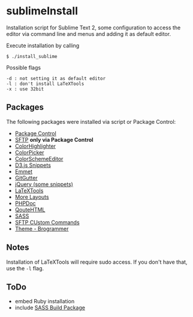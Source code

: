 sublimeInstall
==============

Installation script for Sublime Text 2, some configuration to access the editor
via command line and menus and adding it as default editor.

Execute installation by calling

```
$ ./install_sublime
```

Possible flags

```
-d : not setting it as default editor
-l : don't install LaTeXTools
-x : use 32bit
```

Packages
--------

The following packages were installed via script or Package Control:

* [Package Control](https://sublime.wbond.net/installation#st2)
* [SFTP](http://wbond.net/sublime_packages/sftp) **only via Package Control**
* [ColorHighlighter](https://github.com/Monnoroch/ColorHighlighter)
* [ColorPicker](https://github.com/weslly/ColorPicker)
* [ColorSchemeEditor](https://github.com/bobef/ColorSchemeEditor)
* [D3.js Snippets](https://sublime.wbond.net/packages/D3.js%20Snippets)
* [Emmet](https://github.com/sergeche/emmet-sublime)
* [GitGutter](https://sublime.wbond.net/packages/GitGutter)
* [jQuery (some snippets)](https://github.com/SublimeText/jQuery)
* [LaTeXTools](https://github.com/SublimeText/LaTeXTools)
* [More Layouts](https://github.com/unknownuser88/morelayouts)
* [PHPDoc](https://github.com/SublimeText/PhpDoc)
* [QouteHTML](https://github.com/mutian/Sublime-Quote-HTML)
* [SASS](https://sublime.wbond.net/packages/Sass)
* [SFTP CUstom Commands](https://github.com/FBeuster/SFTP-Custom-Commands)
* [Theme - Brogrammer](https://github.com/fbeuster/brogrammer-theme)

Notes
-----

Installation of LaTeXTools will require sudo access. If you don't have that, use the `-l` flag.

ToDo
----

* embed Ruby installation
* include [SASS Build Package](https://sublime.wbond.net/packages/SASS%20Build)